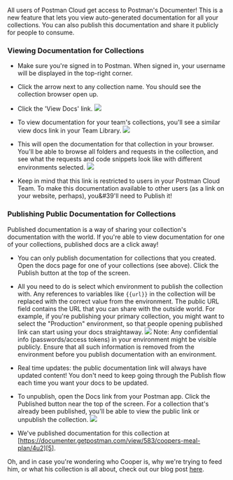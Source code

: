 All users of Postman Cloud get access to Postman's Documenter! This is a new feature that lets you view auto-generated documentation for all your collections. You can also publish this documentation and share it publicly for people to consume.

### Viewing Documentation for Collections

* Make sure you're signed in to Postman. When signed in, your username will be displayed in the top-right corner.
* Click the arrow next to any collection name. You should see the collection browser open up.
* Click the 'View Docs' link.
[![](https://www.getpostman.com/img/v1/docs/publishing_docs/Docs1.png)][0]

* To view documentation for your team's collections, you'll see a similar view docs link in your Team Library.
[![](https://www.getpostman.com/img/v1/docs/publishing_docs/Docs2.png)][1]

* This will open the documentation for that collection in your browser. You'll be able to browse all folders and requests in the collection, and see what the requests and code snippets look like with different environments selected.
[![](https://www.getpostman.com/img/v1/docs/publishing_docs/Docs3.png)][2]

* Keep in mind that this link is restricted to users in your Postman Cloud Team. To make this documentation available to other users (as a link on your website, perhaps), you&\#39'll need to Publish it!

### Publishing Public Documentation for Collections

Published documentation is a way of sharing your collection's documentation with the world. If you're able to view documentation for one of your collections, published docs are a click away!

* You can only publish documentation for collections that you created. Open the docs page for one of your collections (see above). Click the Publish button at the top of the screen.
* All you need to do is select which environment to publish the collection with. Any references to variables like `{{url}}` in the collection will be replaced with the correct value from the environment. The public URL field contains the URL that you can share with the outside world. For example, if you're publishing your primary collection, you might want to select the "Production" environment, so that people opening published link can start using your docs straightaway.
[![](https://www.getpostman.com/img/v1/docs/publishing_docs/Docs4.png)][3]
Note: Any confidential info (passwords/access tokens) in your environment might be visible publicly. Ensure that all such information is removed from the environment before you publish documentation with an environment.
* Real time updates: the public documentation link will always have updated content! You don't need to keep going through the Publish flow each time you want your docs to be updated.
* To unpublish, open the Docs link from your Postman app. Click the Published button near the top of the screen. For a collection that's already been published, you'll be able to view the public link or unpublish the collection.
[![](https://www.getpostman.com/img/v1/docs/publishing_docs/Docs5.png)][4]

* We've published documentation for this collection at [https://documenter.getpostman.com/view/583/coopers-meal-plan/4u2][5].

Oh, and in case you're wondering who Cooper is, why we're trying to feed him, or what his collection is all about, check out our blog post [here][6].

[0]: https://www.getpostman.com/img/v1/docs/publishing_docs/Docs1.png
[1]: https://www.getpostman.com/img/v1/docs/publishing_docs/Docs2.png
[2]: https://www.getpostman.com/img/v1/docs/publishing_docs/Docs3.png
[3]: https://www.getpostman.com/img/v1/docs/publishing_docs/Docs4.png
[4]: https://www.getpostman.com/img/v1/docs/publishing_docs/Docs5.png
[5]: https://documenter.getpostman.com/view/583/coopers-meal-plan/4u2
[6]: http://blog.getpostman.com/2016/03/23/conditional-workflows-in-postman/
